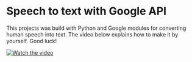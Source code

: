# Speech to text with Google API
This projects was build with Python and Google modules for converting human speech into text. The video below explains how to make it by yourself. Good luck!

[![Watch the video](https://i.morioh.com/2020/02/19/8f43f25c53c3.jpg)](https://youtu.be/1CVwhdEfQQ0)
